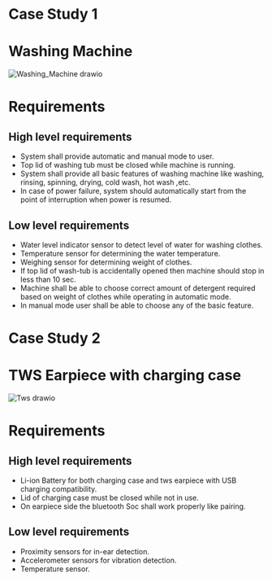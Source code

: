 # Case Study 1

# Washing Machine
![Washing_Machine drawio](https://user-images.githubusercontent.com/98891749/154803633-09f242a6-46cf-42ad-af8d-ad7540764d41.png)

# Requirements
## High level requirements
* System shall provide automatic and manual mode to user.
* Top lid of washing tub must be closed while machine is running.
* System shall provide all basic features of washing machine like washing, rinsing, spinning, drying, cold wash, hot wash ,etc.
* In case of power failure, system should automatically start from the point of interruption when power is resumed.

## Low level requirements
* Water level indicator sensor to detect level of water for washing clothes.
* Temperature sensor for determining the water temperature.
* Weighing sensor for determining weight of clothes.
* If top lid of wash-tub is accidentally opened then machine should stop in less than 10 sec.
* Machine shall be able to choose correct amount of detergent required based on weight of clothes while operating in automatic mode.
* In manual mode user shall be able to choose any of the basic feature. 


# Case Study 2

# TWS Earpiece with charging case
![Tws drawio](https://user-images.githubusercontent.com/98891749/154839787-d83e93c3-ae1d-4afd-8d28-4434760caeef.png)

# Requirements
## High level requirements
* Li-ion Battery for both charging case and tws earpiece with USB charging compatibility.
* Lid of charging case must be closed while not in use.
* On earpiece side the bluetooth Soc shall work properly like pairing.

## Low level requirements
* Proximity sensors for in-ear detection.
* Accelerometer sensors for vibration detection.
* Temperature sensor.
 

